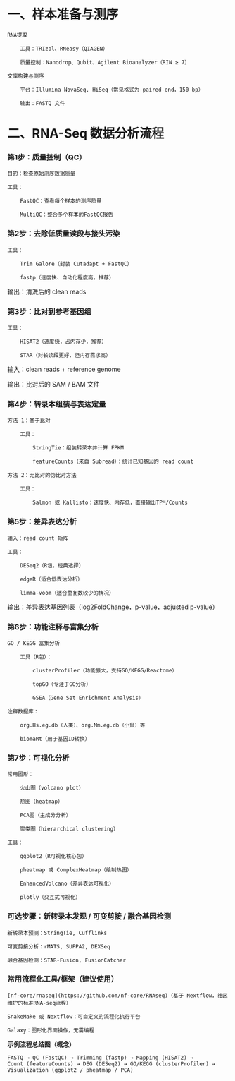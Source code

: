 # 一、样本准备与测序

    RNA提取

        工具：TRIzol、RNeasy（QIAGEN）

        质量控制：Nanodrop、Qubit、Agilent Bioanalyzer（RIN ≥ 7）

    文库构建与测序

        平台：Illumina NovaSeq, HiSeq（常见格式为 paired-end，150 bp）

        输出：FASTQ 文件

# 二、RNA-Seq 数据分析流程

### 第1步：质量控制（QC）

    目的：检查原始测序数据质量

    工具：

        FastQC：查看每个样本的测序质量

        MultiQC：整合多个样本的FastQC报告

### 第2步：去除低质量读段与接头污染

    工具：

        Trim Galore（封装 Cutadapt + FastQC）

        fastp（速度快、自动化程度高，推荐）

输出：清洗后的 clean reads

### 第3步：比对到参考基因组

    工具：

        HISAT2（速度快，占内存少，推荐）

        STAR（对长读段更好，但内存需求高）

输入：clean reads + reference genome

输出：比对后的 SAM / BAM 文件

### 第4步：转录本组装与表达定量

    方法 1：基于比对

        工具：

            StringTie：组装转录本并计算 FPKM

            featureCounts（来自 Subread）：统计已知基因的 read count

    方法 2：无比对的伪比对方法

        工具：

            Salmon 或 Kallisto：速度快、内存低，直接输出TPM/Counts

### 第5步：差异表达分析

    输入：read count 矩阵

    工具：

        DESeq2（R包，经典选择）

        edgeR（适合低表达分析）

        limma-voom（适合重复数较少的情况）

输出：差异表达基因列表（log2FoldChange，p-value，adjusted p-value）

### 第6步：功能注释与富集分析

    GO / KEGG 富集分析

        工具（R包）：

            clusterProfiler（功能强大，支持GO/KEGG/Reactome）

            topGO（专注于GO分析）

            GSEA（Gene Set Enrichment Analysis）

    注释数据库：

        org.Hs.eg.db（人类）、org.Mm.eg.db（小鼠）等

        biomaRt（用于基因ID转换）

### 第7步：可视化分析

    常用图形：

        火山图（volcano plot）

        热图（heatmap）

        PCA图（主成分分析）

        聚类图（hierarchical clustering）

    工具：

        ggplot2（R可视化核心包）

        pheatmap 或 ComplexHeatmap（绘制热图）

        EnhancedVolcano（差异表达可视化）

        plotly（交互式可视化）

### 可选步骤：新转录本发现 / 可变剪接 / 融合基因检测

    新转录本预测：StringTie, Cufflinks

    可变剪接分析：rMATS, SUPPA2, DEXSeq

    融合基因检测：STAR-Fusion, FusionCatcher

### 常用流程化工具/框架（建议使用）

    [nf-core/rnaseq](https://github.com/nf-core/RNAseq)（基于 Nextflow，社区维护的标准RNA-seq流程）

    SnakeMake 或 Nextflow：可自定义的流程化执行平台

    Galaxy：图形化界面操作，无需编程

**示例流程总结图（概念）**

```
FASTQ → QC (FastQC) → Trimming (fastp) → Mapping (HISAT2) →
Count (featureCounts) → DEG (DESeq2) → GO/KEGG (clusterProfiler) →
Visualization (ggplot2 / pheatmap / PCA)
```

